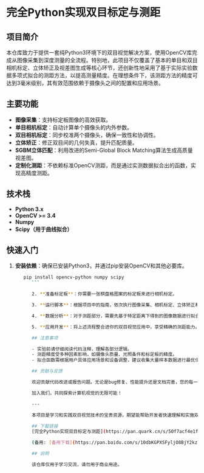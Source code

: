 # 完全Python实现双目标定与测距

## 项目简介

本仓库致力于提供一套纯Python3环境下的双目视觉解决方案，使用OpenCV库完成从图像采集到深度测量的全流程。特别地，此项目不仅覆盖了基本的单目和双目相机标定、立体矫正及视差图生成等核心环节，还创新性地采用了基于实际实验数据多项式拟合的测距方法，以提高测量精度。在理想条件下，该测距方法的精度可达到3毫米级别，其有效范围依赖于摄像头之间的配置和应用场景。

## 主要功能

- **图像采集**：支持标定板图像的高效获取。
- **单目相机标定**：自动计算单个摄像头的内外参数。
- **双目相机标定**：同步校准两个摄像头，确保一致性和协调性。
- **立体矫正**：修正双目间的几何失真，提升匹配质量。
- **SGBM立体匹配**：利用改进的Semi-Global Block Matching算法生成高质量视差图。
- **定制化测距**：不依赖标准OpenCV测距，而是通过实测数据拟合出的函数，实现高精度测距。

## 技术栈

- **Python 3.x**
- **OpenCV >= 3.4**
- **Numpy**
- **Scipy（用于曲线拟合）**

## 快速入门

1. **安装依赖**：确保已安装Python3，并通过pip安装OpenCV和其他必要库。
   ```bash
      pip install opencv-python numpy scipy
         ```

         2. **准备标定板**：你需要一张棋盘格图案的标定板来进行相机标定。

         3. **运行脚本**：根据项目中的指南，依次执行图像采集、相机标定、立体矫正和测距等步骤。

         4. **数据分析**：对于测距部分，需要先基于特定距离下得到的图像数据进行拟合，生成自己的拟合函数。

         5. **应用开发**：将上述流程整合进你的双目视觉应用中，享受精确的测距能力。

         ## 注意事项

         - 实验前请仔细阅读代码注释，理解各部分逻辑。
         - 测距精度受多种因素影响，如摄像头质量、光照条件和标定板的精度。
         - 拟合函数需根据用户具体应用场景和设备调整，建议收集大量样本数据进行最优化拟合。

         ## 贡献与反馈

         欢迎贡献代码改进或报告问题。无论是bug修复、性能提升还是文档完善，您的每一份贡献都是宝贵的。请通过GitHub的Issue系统提交反馈。

         加入我们，共同探索计算机视觉的无限可能！

         ---

         本项目是学习和实践双目视觉技术的宝贵资源，期望能帮助开发者快速理解和实施双目相机的标定与测距功能。祝你探索愉快！

         ## 下载链接
         [完全Python实现双目标定与测距](https://pan.quark.cn/s/50f7acf4e1f3) 

         (备用: [备用下载](https://pan.baidu.com/s/10dbKGPXSFyljO8BjY2kzTw?pwd=1234))

         ## 说明

         该仓库仅用于学习交流，请勿用于商业用途。
